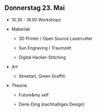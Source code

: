 ## Donnerstag 23. Mai

*   <span>10.30 - 16.00</span> Workshops 
*   <span>Makerlab</span> 
    *   3D Printer / Open Source Lasercutter
    
    *   Sun Engraving / Traumzelt
    
    *   Digital Hacker-Stitching

*   <span>Art</span> 
    *   Streetart, Green Graffiti

*   <span>Theorie</span> 
    *   Future&my self
    
    *   Denk-Ding (nachhaltiges Design)